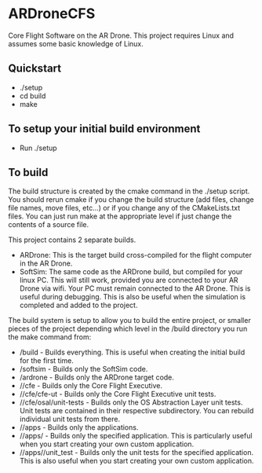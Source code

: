 # ARDroneCFS
Core Flight Software on the AR Drone.  This project requires Linux and assumes some basic knowledge of Linux.  

## Quickstart
- ./setup
- cd build
- make

## To setup your initial build environment
- Run ./setup

## To build 
The build structure is created by the cmake command in the ./setup script.  You should rerun cmake if you change the build structure (add files, change file names, move files, etc...) or if you change any of the CMakeLists.txt files.  You can just run make at the appropriate level if just change the contents of a source file.

This project contains 2 separate builds.
-  ARDrone:  This is the target build cross-compiled for the flight computer in the AR Drone.
-  SoftSim:  The same code as the ARDrone build, but compiled for your linux PC.  This will still work, provided you are connected to your AR Drone via wifi.  Your PC must remain connected to the AR Drone.  This is useful during debugging.  This is also be useful when the simulation is completed and added to the project.  

The build system is setup to allow you to build the entire project, or smaller pieces of the project depending which level in the /build directory you run the make command from:
- /build - Builds everything.  This is useful when creating the initial build for the first time.
- /softsim - Builds only the SoftSim code.
- /ardrone - Builds only the ARDrone target code.
- /<softsim or ardrone>/cfe - Builds only the Core Flight Executive.
- /<softsim or ardrone>/cfe/cfe-ut - Builds only the Core Flight Executive unit tests.
- /<softsim or ardrone>/cfe/osal/unit-tests - Builds only the OS Abstraction Layer unit tests.  Unit tests are contained in their respective subdirectory.  You can rebuild individual unit tests from there.
- /<softsim or ardrone>/apps - Builds only the applications.
- /<softsim or ardrone>/apps/<app name> - Builds only the specified application.  This is particularly useful when you start creating your own custom application.
- /<softsim or ardrone>/apps/<app name>/unit_test - Builds only the unit tests for the specified application.  This is also useful when you start creating your own custom application.

